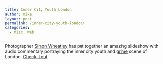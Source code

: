 ```yaml
---
title: Inner City Youth London
author: mike
layout: post
permalink: /inner-city-youth-london/
categories:
  - Misc. Web
---
```

Photographer [Simon Wheatley][1] has put together an amazing slideshow with audio commentary portraying the inner city youth and [grime][2] scene of London. [Check it out][3].

 [1]: http://www.simonwheatley.com/
 [2]: http://en.wikipedia.org/wiki/Grime
 [3]: http://todayspictures.slate.com/inmotion/simon/